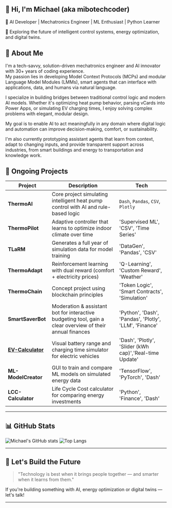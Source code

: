 ## 👋 Hi, I'm Michael (aka mibotechcoder) ##

🚀 AI Developer | Mechatronics Engineer | ML Enthusiast | Python Learner

🎯 Exploring the future of intelligent control systems, energy optimization, and digital twins.

## 🧠 About Me

I'm a tech-savvy, solution-driven mechatronics engineer and AI innovator with 30+ years of coding experience.  
My passion lies in developing Model Context Protocols (MCPs) and modular Language Model Modules (LMMs), smart agents that can interface with applications, data, and humans via natural language.

I specialize in building bridges between traditional control logic and modern AI models. Whether it's optimizing heat pump behavior, parsing vCards into Power Apps, or simulating EV charging times, I enjoy solving complex problems with elegant, modular design.

My goal is to enable AI to act meaningfully in any domain where digital logic and automation can improve decision-making, comfort, or sustainability.

I'm also currently prototyping assistant agents that learn from context, adapt to changing inputs, and provide transparent support across industries, from smart buildings and energy to transportation and knowledge work.

<!-- 📫 Reach me at **michael@wolfnova.ai**  
🌐 LinkedIn: [linkedin.com/in/ditt-namn](https://linkedin.com/in/ditt-namn) -->

## 🔬 Ongoing Projects

| Project | Description | Tech |
|--------|-------------|------|
| **ThermoAI** | Core project simulating intelligent heat pump control with AI and rule-based logic | `Dash`, `Pandas`, `CSV`, `Plotly` |
| **ThermoPilot** | Adaptive controller that learns to optimize indoor climate over time | 'Supervised ML', 'CSV', 'Time Series' |
| **TLaRM** | 	Generates a full year of simulation data for model training | 'DataGen', 'Pandas', 'CSV' |
| **ThermoAdapt** | Reinforcement learning with dual reward (comfort + electricity prices) | 'Q-Learning', 'Custom Reward', 'Weather' |
| **ThermoChain** | Concept project using blockchain principles | 'Token Logic', 'Smart Contracts', 'Simulation' |
| **SmartSaverBot** | Moderation & assistant bot for interactive budgeting tool, gain a clear overview of their annual finances | 'Python', 'Dash', 'Pandas', 'Plotly', 'LLM', 'Finance' |
| **[EV-Calculator](https://ev-charge-simulator.onrender.com/)** | Visual battery range and charging time simulator for electric vehicles | 'Dash', 'Plotly', 'Slider (kWh cap)','Real-time Update' |
| **ML-ModelCreator** | GUI to train and compare ML models on simulated energy data | 'TensorFlow', 'PyTorch', 'Dash' |
| **LCC-Calculator** | Life Cycle Cost calculator for comparing energy investments | 'Python', 'Finance', 'Dash' |


---

## 📊 GitHub Stats

![Michael's GitHub stats](https://github-readme-stats.vercel.app/api?username=mibotechcoder&show_icons=true&theme=tokyonight)
![Top Langs](https://github-readme-stats.vercel.app/api/top-langs/?username=mibotechcoder&layout=compact&theme=tokyonight)

---

## 🚀 Let's Build the Future

> "Technology is best when it brings people together — and smarter when it learns from them."

If you're building something with AI, energy optimization or digital twins — let's talk!

---

<!--
**mibotechcoder/mibotechcoder** is a ✨ _special_ ✨ repository because its `README.md` (this file) appears on your GitHub profile.

Here are some ideas to get you started:

- 🔭 I’m currently working on ...
- 🌱 I’m currently learning ...
- 👯 I’m looking to collaborate on ...
- 🤔 I’m looking for help with ...
- 💬 Ask me about ...
- 📫 How to reach me: ...
- 😄 Pronouns: ...
- ⚡ Fun fact: ...
-->
